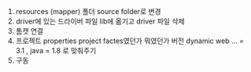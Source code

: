 1. resources (mapper) 폴더 source folder로 변경
2. driver에 있는 드라이버 파일 lib에 옮기고 driver 파일 삭제
3. 톰캣 연결
4. 프로젝트 properties project factes였던가 뭐였던가 버전 dynamic web ... = 3.1 , java = 1.8 로 맞춰주기
5. 구동

